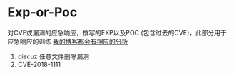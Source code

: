 # Exp-or-Poc
对CVE或漏洞的应急响应，撰写的EXP以及POC
(包含过去的CVE)，此部分用于应急响应的训练
[我的博客都会有相应的分析](www.tr0y.wang)

1. discuz 任意文件删除漏洞
2. CVE-2018-1111
